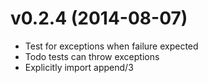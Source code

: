 # v0.2.4 (2014-08-07)

  * Test for exceptions when failure expected
  * Todo tests can throw exceptions
  * Explicitly import append/3
